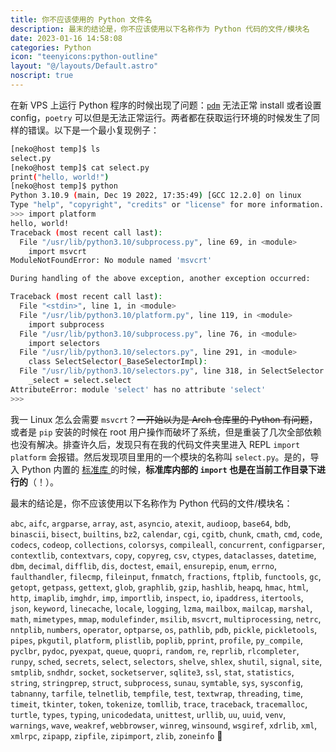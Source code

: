 ```yaml
---
title: 你不应该使用的 Python 文件名
description: 最末的结论是，你不应该使用以下名称作为 Python 代码的文件/模块名
date: 2023-01-16 14:58:08
categories: Python
icon: "teenyicons:python-outline"
layout: "@/layouts/Default.astro"
noscript: true
---
```


在新 VPS 上运行 Python 程序的时候出现了问题：[`pdm`](https://pdm.fming.dev/latest/) 无法正常 install 或者设置 config，`poetry` 可以但是无法正常运行。两者都在获取运行环境的时候发生了同样的错误。以下是一个最小复现例子：

```sh
[neko@host temp]$ ls
select.py
[neko@host temp]$ cat select.py
print("hello, world!")
[neko@host temp]$ python
Python 3.10.9 (main, Dec 19 2022, 17:35:49) [GCC 12.2.0] on linux
Type "help", "copyright", "credits" or "license" for more information.
>>> import platform
hello, world!
Traceback (most recent call last):
  File "/usr/lib/python3.10/subprocess.py", line 69, in <module>
    import msvcrt
ModuleNotFoundError: No module named 'msvcrt'

During handling of the above exception, another exception occurred:

Traceback (most recent call last):
  File "<stdin>", line 1, in <module>
  File "/usr/lib/python3.10/platform.py", line 119, in <module>
    import subprocess
  File "/usr/lib/python3.10/subprocess.py", line 76, in <module>
    import selectors
  File "/usr/lib/python3.10/selectors.py", line 291, in <module>
    class SelectSelector(_BaseSelectorImpl):
  File "/usr/lib/python3.10/selectors.py", line 318, in SelectSelector
    _select = select.select
AttributeError: module 'select' has no attribute 'select'
>>>
```

我一 Linux 怎么会需要 `msvcrt`？~~一开始以为是 Arch 仓库里的 Python 有问题~~，或者是 `pip` 安装的时候在 root 用户操作而破坏了系统，但是重装了几次全部依赖也没有解决。排查许久后，发现只有在我的代码文件夹里进入 REPL `import platform` 会报错。然后发现项目里用的一个模块的名称叫 `select.py`。是的，导入 Python 内置的 <a href="https://docs.python.org/3/library/index.html">标准库 <i class="fa-brands fa-python"></i></a> 的时候，**标准库内部的 `import` 也是在当前工作目录下进行的**（！）。

最末的结论是，你不应该使用以下名称作为 Python 代码的文件/模块名：

`abc`, `aifc`, `argparse`, `array`, `ast`, `asyncio`, `atexit`, `audioop`, `base64`, `bdb`, `binascii`, `bisect`, `builtins`, `bz2`, `calendar`, `cgi`, `cgitb`, `chunk`, `cmath`, `cmd`, `code`, `codecs`, `codeop`, `collections`, `colorsys`, `compileall`, `concurrent`, `configparser`, `contextlib`, `contextvars`, `copy`, `copyreg`, `csv`, `ctypes`, `dataclasses`, `datetime`, `dbm`, `decimal`, `difflib`, `dis`, `doctest`, `email`, `ensurepip`, `enum`, `errno`, `faulthandler`, `filecmp`, `fileinput`, `fnmatch`, `fractions`, `ftplib`, `functools`, `gc`, `getopt`, `getpass`, `gettext`, `glob`, `graphlib`, `gzip`, `hashlib`, `heapq`, `hmac`, `html`, `http`, `imaplib`, `imghdr`, `imp`, `importlib`, `inspect`, `io`, `ipaddress`, `itertools`, `json`, `keyword`, `linecache`, `locale`, `logging`, `lzma`, `mailbox`, `mailcap`, `marshal`, `math`, `mimetypes`, `mmap`, `modulefinder`, `msilib`, `msvcrt`, `multiprocessing`, `netrc`, `nntplib`, `numbers`, `operator`, `optparse`, `os`, `pathlib`, `pdb`, `pickle`, `pickletools`, `pipes`, `pkgutil`, `platform`, `plistlib`, `poplib`, `pprint`, `profile`, `py_compile`, `pyclbr`, `pydoc`, `pyexpat`, `queue`, `quopri`, `random`, `re`, `reprlib`, `rlcompleter`, `runpy`, `sched`, `secrets`, `select`, `selectors`, `shelve`, `shlex`, `shutil`, `signal`, `site`, `smtplib`, `sndhdr`, `socket`, `socketserver`, `sqlite3`, `ssl`, `stat`, `statistics`, `string`, `stringprep`, `struct`, `subprocess`, `sunau`, `symtable`, `sys`, `sysconfig`, `tabnanny`, `tarfile`, `telnetlib`, `tempfile`, `test`, `textwrap`, `threading`, `time`, `timeit`, `tkinter`, `token`, `tokenize`, `tomllib`, `trace`, `traceback`, `tracemalloc`, `turtle`, `types`, `typing`, `unicodedata`, `unittest`, `urllib`, `uu`, `uuid`, `venv`, `warnings`, `wave`, `weakref`, `webbrowser`, `winreg`, `winsound`, `wsgiref`, `xdrlib`, `xml`, `xmlrpc`, `zipapp`, `zipfile`, `zipimport`, `zlib`, `zoneinfo` 🐍
